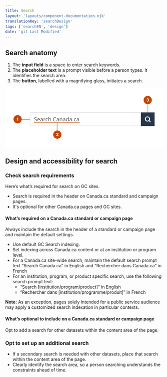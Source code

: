 ```yaml
---
title: Search
layout: 'layouts/component-documentation.njk'
translationKey: 'searchDesign'
tags: ['searchEN', 'design']
date: 'git Last Modified'
---
```


## Search anatomy

<ol class="anatomy-list">
  <li>The <strong>input field</strong> is a space to enter search keywords.</li>
  <li>The <strong>placeholder text</strong> is a prompt visible before a person types. It identifies the search area.</li>
  <li>The <strong>button</strong>, labelled with a magnifying glass, initiates a search.</li>
</ol>

<img class="b-sm b-default p-300" src="/images/en/components/anatomy/gcds-search-anatomy.svg" alt="A search box with the words “Search Canada.ca” inside next to a magnifying glass button immediately on the right. Each individual element of the component has a number pointing to it." />

## Design and accessibility for search

### Check search requirements

Here’s what’s required for search on GC sites.

- Search is required in the <gcds-link href="{{ links.header }}">header</gcds-link> on Canada.ca standard and campaign pages.
- It's optional for other Canada.ca pages and GC sites.

#### What’s required on a Canada.ca standard or campaign page

Always include the search in the header of a standard or campaign page and maintain the default settings.

- Use default GC Search indexing.
- Set indexing across Canada.ca content or at an institution or program level.
- For a Canada.ca site-wide search, maintain the default search prompt text “Search Canada.ca” in English and <span lang="fr">“Rechercher dans Canada.ca”</lang> in French
- For an institution, program, or product specific search, use the following search prompt text:
  - “Search [institution/program/product]” in English
  - “<span lang="fr">Rechercher dans [institution/programme/produit]</span>” in French

**Note:** As an exception, pages solely intended for a public service audience may apply a customized search indexation in particular contexts.

#### What’s optional to include on a Canada.ca standard or campaign page

Opt to add a search for other datasets within the content area of the page.

### Opt to set up an additional search

- If a secondary search is needed with other datasets, place that search within the content area of the page.
- Clearly identify the search area, so a person searching understands the constraints ahead of time.
